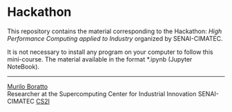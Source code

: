 # Hackathon

This repository contains the material corresponding to the Hackathon: _High Performance Computing applied to Industry_ organized by SENAI-CIMATEC. 

It is not necessary to install any program on your computer to follow this mini-course. The material available in the format \*.ipynb (Jupyter NoteBook).

---
[Murilo Boratto](http://lattes.cnpq.br/9222855062709254) 
<br/>
Researcher at the Supercomputing Center for Industrial Innovation SENAI-CIMATEC [CS2I](http://www.senaicimatec.com.br/) 

